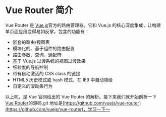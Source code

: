 # Vue Router 简介

Vue Router 是 [Vue.js](https://cn.vuejs.org/)官方的路由管理器。它和 Vue.js 的核心深度集成，让构建单页面应用变得易如反掌。包含的功能有：

-   嵌套的路由/视图表
-   模块化的、基于组件的路由配置
-   路由参数、查询、通配符
-   基于 Vue.js 过渡系统的视图过渡效果
-   细粒度的导航控制
-   带有自动激活的 CSS class 的链接
-   HTML5 历史模式或 hash 模式，在 IE9 中自动降级
-   自定义的滚动条行为

以上呢，是 Vue 官网给出的 Vue Router 的解析。接下来我们就开始剖析一下 [Vue Router](https://router.vuejs.org/zh/)的源码,git 地址是[https://github.com/vuejs/vue-router](https://github.com/vuejs/vue-router)，学习一下～
